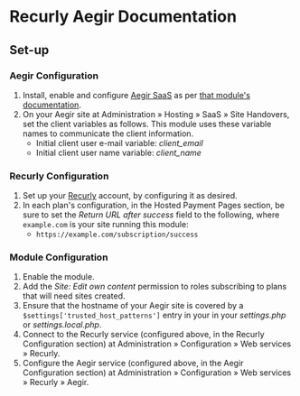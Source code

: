 # Recurly Aegir Documentation

## Set-up

### Aegir Configuration

1. Install, enable and configure [Aegir
SaaS](https://www.drupal.org/project/hosting_services) as per [that module's
documentation](https://matteobrusa.github.io/md-styler/?url=cgit.drupalcode.org/hosting_services/plain/submodules/hosting_saas/README.md).
1. On your Aegir site at Administration » Hosting » SaaS » Site Handovers, set
the client variables as follows.  This module uses these variable names to
communicate the client information.
    * Initial client user e-mail variable: *client_email*
    * Initial client user name variable: *client_name*

### Recurly Configuration

1. Set up your [Recurly](recurly.com) account, by configuring it as desired.
1. In each plan's configuration, in the Hosted Payment Pages section, be sure to
set the *Return URL after success* field to the following, where `example.com`
is your site running this module:
    * `https://example.com/subscription/success`

### Module Configuration

1. Enable the module.
1. Add the *Site: Edit own content* permission to roles subscribing to plans
that will need sites created.
1. Ensure that the hostname of your Aegir site is covered by a
`$settings['trusted_host_patterns']` entry in your in your *settings.php*
or *settings.local.php*.
1. Connect to the Recurly service (configured above, in the Recurly
Configuration section) at Administration » Configuration » Web services »
Recurly.
1. Configure the Aegir service (configured above, in the Aegir Configuration
section) at Administration » Configuration » Web services » Recurly » Aegir.
